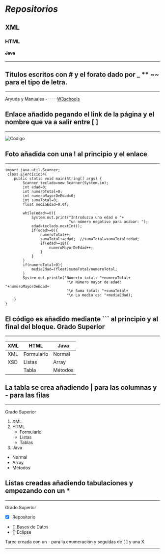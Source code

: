  # _Repositorios_

 ## **XML**

 ### HTML

 #### ~~Java~~

--------
Titulos escritos con # y el forato dado por _ ** ~~ para el tipo de letra.
-------
---
Aryuda y Manuales ------[W3schools](https://www.w3schools.com/“W3”)

Enlace añadido pegando el link de la página y el nombre que va a salir entre [  ]
------
-------
![Codigo](https://kinsta.com/es/wp-content/uploads/sites/8/2018/04/wordpress-html-1.png)

Foto añadida con una ! al principio y el enlace
--------
--------
```
import java.util.Scanner;
 class Ejercicio34{
    public static void main(String[] args) {
        Scanner teclado=new Scanner(System.in);
        int edad=0;
        int numeroTotal=0;
        int numeroMayorDeEdad=0;
        int sumaTotal=0;
        float mediaEdad=0.0f;
        
        while(edad>=0){
            System.out.print("Introduzca una edad o "+
                             "un número negativo para acabar: ");
            edad=teclado.nextInt();
            if(edad>=0){
                numeroTotal++;
                sumaTotal+=edad;  //sumaTotal=sumaTotal+edad;
                if(edad>=18){
                    numeroMayorDeEdad++;
                }
            }
        }
        if(numeroTotal>0){
            mediaEdad=(float)sumaTotal/numeroTotal;
        }
        System.out.println("Númerto total: "+numeroTotal+
                            "\n Número mayor de edad: "+numeroMayorDeEdad+
                            "\n Suma total: "+sumaTotal+
                            "\n La media es: "+mediaEdad);
    }
}
```
El código es añadido mediante ``` al principio y al final del bloque.
Grado Superior
----
----
|XML|HTML|Java|
|--|--|--|
|XML |Formulario |Normal |
|XSD |Listas |Array |
| |Tabla |Métodos |

La tabla se crea añadiendo | para las columnas y - para las filas
----
----
Grado Superior

1. XML
2. HTML
    * Formulario
    * Listas
    * Tablas
3. Java
* Normal
* Array
* Métodos

Listas creadas añadiendo tabulaciones y empezando con un *
----
----
Grado Superior

- [X] Repositorio
- [] Bases de Datos
- [] Eclipse

Tarea creada con un - para la enumeración y seguidas de [  ] y una X

--------
